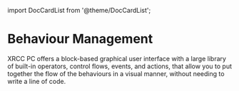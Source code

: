 import DocCardList from '@theme/DocCardList';

# Behaviour Management

XRCC PC offers a block-based graphical user interface with a large library of built-in operators, control flows, events, and actions, that allow you to put together the flow of the behaviours in a visual manner, without needing to write a line of code.


<DocCardList />